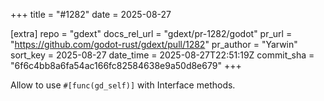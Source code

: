 +++
title = "#1282"
date = 2025-08-27

[extra]
repo = "gdext"
docs_rel_url = "gdext/pr-1282/godot"
pr_url = "https://github.com/godot-rust/gdext/pull/1282"
pr_author = "Yarwin"
sort_key = 2025-08-27
date_time = 2025-08-27T22:51:19Z
commit_sha = "6f6c4bb8a6fa54ac166fc82584638e9a50d8e679"
+++

Allow to use `#[func(gd_self)]` with Interface methods.
